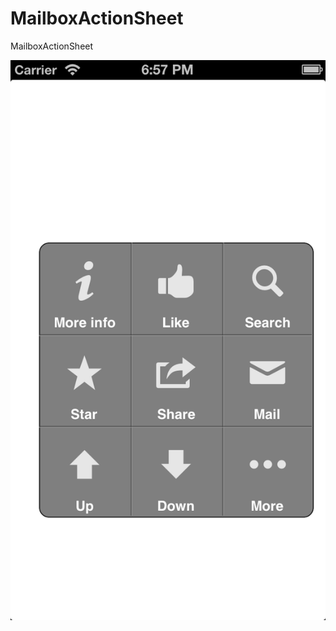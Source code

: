 MailboxActionSheet
==================

MailboxActionSheet

![Screenshot](http://github.com/amleszk/MailboxActionSheet/blob/master/screenshot.png)
